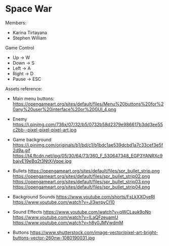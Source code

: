 # Space War


Members:
- Karina Tirtayana
- Stephen William


Game Control
- Up    -> W
- Down  -> S
- Left  -> A
- Right -> D
- Pause -> ESC


Assets reference:
- Main menu buttons:
    https://opengameart.org/sites/default/files/Menu%20buttons%20for%20any%20user%20interface%20or%20GUI_4.png

- Enemy
    https://i.pinimg.com/736x/07/32/b5/0732b58d2379e986617b3dd3ee55c2bb--pixel-pixel-pixel-art.jpg

- Game background
    https://i.pinimg.com/originals/b1/bd/c1/b1bdc1ae539dcbd1a7c33cef3e5f2d9a.gif
    https://t4.ftcdn.net/jpg/05/30/64/73/360_F_530647348_EGP3YANRXc9bajvE19eBq2t3NtXiVqoe.jpg

- Bullets
    https://opengameart.org/sites/default/files/spr_bullet_strip.png
    https://opengameart.org/sites/default/files/spr_bullet_strip02.png
    https://opengameart.org/sites/default/files/spr_bullet_strip03.png
    https://opengameart.org/sites/default/files/spr_bullet_strip04.png

- Background Sounds
    https://www.youtube.com/shorts/FsLkXXOyeRI
    https://www.youtube.com/watch?v=Jl3wrpyCI10

- Sound Effects
    https://www.youtube.com/watch?v=qWCLauk9oNo
    https://www.youtube.com/watch?v=ILaQFzeuamU
    https://www.youtube.com/watch?v=h8y0JMVwdmM

- Buttons
  https://www.shutterstock.com/image-vector/pixel-art-bright-buttons-vector-260nw-1080190031.jpg